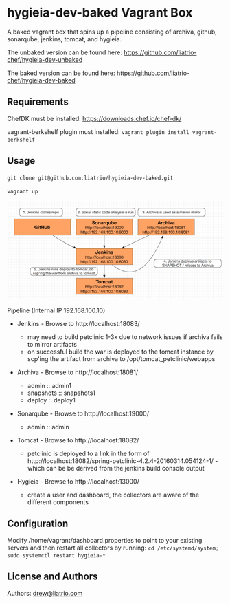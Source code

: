 hygieia-dev-baked Vagrant Box
========================
A baked vagrant box that spins up a pipeline consisting of archiva, github, sonarqube, jenkins, tomcat, and hygieia.

The unbaked version can be found here: https://github.com/liatrio-chef/hygieia-dev-unbaked

The baked version can be found here: https://github.com/liatrio-chef/hygieia-dev-baked

Requirements
------------
ChefDK must be installed: https://downloads.chef.io/chef-dk/

vagrant-berkshelf plugin must installed: `vagrant plugin install vagrant-berkshelf`

Usage
-----
`git clone git@github.com:liatrio/hygieia-dev-baked.git`

`vagrant up`

![Alt text](media/pipeline.png)

Pipeline (Internal IP 192.168.100.10)
- Jenkins - Browse to http://localhost:18083/ 
  - may need to build petclinic 1-3x due to network issues if archiva fails to mirror artifacts
  - on successful build the war is deployed to the tomcat instance by scp'ing the artifact from archiva to /opt/tomcat_petclinic/webapps

- Archiva - Browse to http://localhost:18081/
  - admin :: admin1
  - snapshots :: snapshots1
  - deploy :: deploy1

- Sonarqube - Browse to http://localhost:19000/
  - admin :: admin

- Tomcat - Browse to http://localhost:18082/
  - petclinic is deployed to a link in the form of http://localhost:18082/spring-petclinic-4.2.4-20160314.054124-1/ - which can be be derived from the jenkins build console output

- Hygieia - Browse to http://localhost:13000/ 
  - create a user and dashboard, the collectors are aware of the different components

Configuration
-------------
Modify /home/vagrant/dashboard.properties to point to your existing servers and then restart all collectors by running:
 `cd /etc/systemd/system; sudo systemctl restart hygieia-*`

License and Authors
-------------------
Authors: drew@liatrio.com
